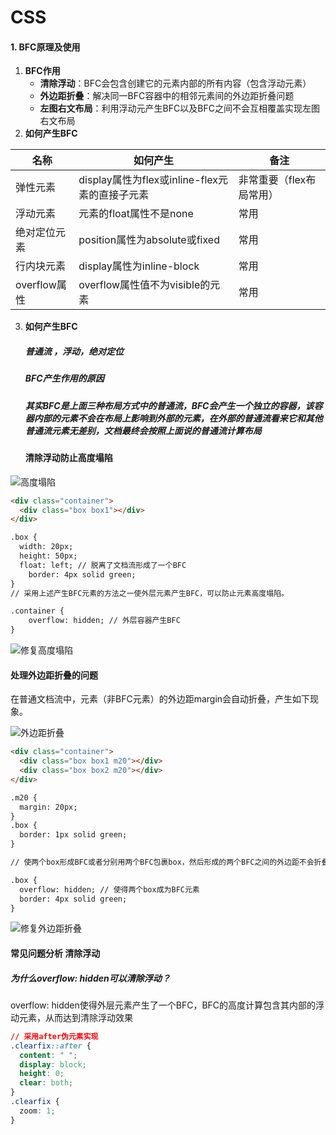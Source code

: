 # CSS

#### 1. BFC原理及使用

1. **BFC作用**
   - **清除浮动**：BFC会包含创建它的元素内部的所有内容（包含浮动元素）
   - **外边距折叠**：解决同一BFC容器中的相邻元素间的外边距折叠问题
   - **左图右文布局**：利用浮动元产生BFC以及BFC之间不会互相覆盖实现左图右文布局
2. **如何产生BFC**

| 名称         | 如何产生                                       | 备注                     |
| ------------ | ---------------------------------------------- | ------------------------ |
| 弹性元素     | display属性为flex或inline-flex元素的直接子元素 | 非常重要（flex布局常用） |
| 浮动元素     | 元素的float属性不是none                        | 常用                     |
| 绝对定位元素 | position属性为absolute或fixed                  | 常用                     |
| 行内块元素   | display属性为inline-block                      | 常用                     |
| overflow属性 | overflow属性值不为visible的元素                | 常用                     |

3. **如何产生BFC**

   ##### **普通流 ，浮动，绝对定位**

   ##### BFC产生作用的原因

   ##### **其实**BFC是上面三种布局方式中的普通流，BFC会产生一个独立的容器，该容器内部的元素不会在布局上影响到外部的元素，在外部的普通流看来它和其他普通流元素无差别，文档最终会按照上面说的普通流计算布局

   #### 清除浮动防止高度塌陷

![高度塌陷](https://user-gold-cdn.xitu.io/2020/3/5/170aa72d8722ee17?imageView2/0/w/500/h/960/format/webp/ignore-error/1)

```html
<div class="container">
  <div class="box box1"></div>
</div>

.box {
  width: 20px;
  height: 50px;
  float: left; // 脱离了文档流形成了一个BFC
	border: 4px solid green;
}
// 采用上述产生BFC元素的方法之一使外层元素产生BFC，可以防止元素高度塌陷。

.container {
	overflow: hidden; // 外层容器产生BFC
}
```

![修复高度塌陷](https://user-gold-cdn.xitu.io/2020/3/5/170aa735575a3914?imageView2/0/w/500/h/960/format/webp/ignore-error/1)

#### 处理外边距折叠的问题

在普通文档流中，元素（非BFC元素）的外边距margin会自动折叠，产生如下现象。

![外边距折叠](https://user-gold-cdn.xitu.io/2020/3/5/170aa73c8bd7c75b?imageView2/0/w/800/h/960/format/webp/ignore-error/1)

```HTML
<div class="container">
  <div class="box box1 m20"></div>
  <div class="box box2 m20"></div>
</div>

.m20 {
  margin: 20px;
}
.box {
  border: 1px solid green;
}

// 使两个box形成BFC或者分别用两个BFC包裹box，然后形成的两个BFC之间的外边距不会折叠

.box {
  overflow: hidden; // 使得两个box成为BFC元素
  border: 4px solid green;
}
```

![修复外边距折叠](https://user-gold-cdn.xitu.io/2020/3/5/170aa742e9a64b7d?imageView2/0/w/800/h/960/format/webp/ignore-error/1)

#### 常见问题分析 清除浮动

##### 为什么overflow: hidden可以清除浮动？

overflow: hidden使得外层元素产生了一个BFC，BFC的高度计算包含其内部的浮动元素，从而达到清除浮动效果

```css
// 采用after伪元素实现
.clearfix::after {
  content: " ";
  display: block;
  height: 0;
  clear: both;
}
.clearfix {
  zoom: 1;
}
```


